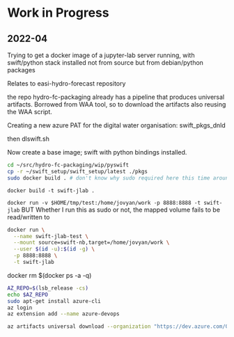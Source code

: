 # Work in Progress

## 2022-04

Trying to get a docker image of a jupyter-lab server running, with swift/python stack installed not from source but from debian/python packages

Relates to easi-hydro-forecast repository

the repo hydro-fc-packaging already has a pipeline that produces universal artifacts. Borrowed from WAA tool, so to download the artifacts also reusing the WAA script.

Creating a new azure PAT for the digital water organisation: swift_pkgs_dnld

then dlswift.sh

Now create a base image; swift with python bindings installed.

```sh
cd ~/src/hydro-fc-packaging/wip/pyswift
cp -r ~/swift_setup/swift_setup/latest ./pkgs
sudo docker build . # don't know why sudo required here this time around. Connection to server with base image refused otherwise. Weird.
```

`docker build -t swift-jlab .`

`docker run -v $HOME/tmp/test:/home/jovyan/work -p 8888:8888 -t swift-jlab`
BUT Whether I run this as sudo or not, the mapped volume fails to be read/written to

```sh
docker run \
  --name swift-jlab-test \
  --mount source=swift-nb,target=/home/jovyan/work \
  --user $(id -u):$(id -g) \
  -p 8888:8888 \
  -t swift-jlab
```

docker rm $(docker ps -a -q)

```sh
AZ_REPO=$(lsb_release -cs)
echo $AZ_REPO
sudo apt-get install azure-cli
az login
az extension add --name azure-devops
```

```sh
az artifacts universal download --organization "https://dev.azure.com/OD222236-DigWaterAndLandscapes/" --project "072b5225-8b0e-4eff-9dba-2f116e1b3464" --scope project --feed "hydro_forecast_deb" --name "swift_deb" --version "0.1.18" --path .
```

